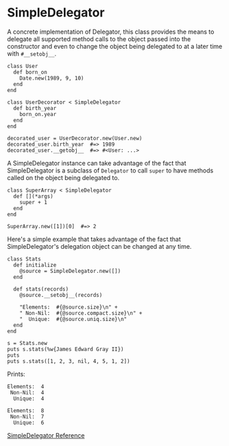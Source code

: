 # SimpleDelegator

A concrete implementation of Delegator, this class provides the means to
delegate all supported method calls to the object passed into the constructor
and even to change the object being delegated to at a later time with
`#__setobj__`.

    class User
      def born_on
        Date.new(1989, 9, 10)
      end
    end

    class UserDecorator < SimpleDelegator
      def birth_year
        born_on.year
      end
    end

    decorated_user = UserDecorator.new(User.new)
    decorated_user.birth_year  #=> 1989
    decorated_user.__getobj__  #=> #<User: ...>

A SimpleDelegator instance can take advantage of the fact that SimpleDelegator
is a subclass of `Delegator` to call `super` to have methods called on the
object being delegated to.

    class SuperArray < SimpleDelegator
      def [](*args)
        super + 1
      end
    end

    SuperArray.new([1])[0]  #=> 2

Here's a simple example that takes advantage of the fact that
SimpleDelegator's delegation object can be changed at any time.

    class Stats
      def initialize
        @source = SimpleDelegator.new([])
      end

      def stats(records)
        @source.__setobj__(records)

        "Elements:  #{@source.size}\n" +
        " Non-Nil:  #{@source.compact.size}\n" +
        "  Unique:  #{@source.uniq.size}\n"
      end
    end

    s = Stats.new
    puts s.stats(%w{James Edward Gray II})
    puts
    puts s.stats([1, 2, 3, nil, 4, 5, 1, 2])

Prints:

    Elements:  4
     Non-Nil:  4
      Unique:  4

    Elements:  8
     Non-Nil:  7
      Unique:  6

[SimpleDelegator Reference](https://ruby-doc.org/stdlib-2.7.0/libdoc/delegate/rdoc/SimpleDelegator.html)